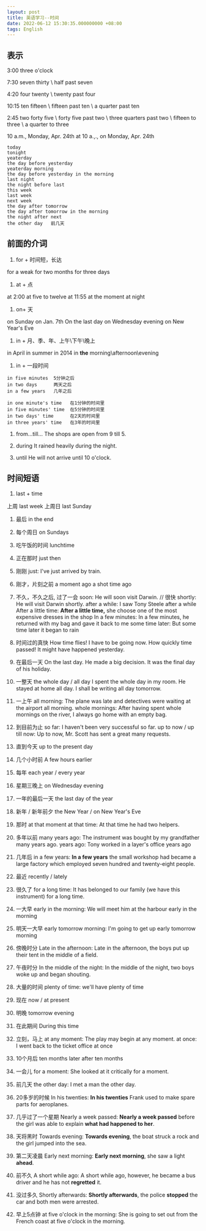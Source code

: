 ```yaml
---
layout: post
title: 英语学习--时间
date: 2022-06-12 15:30:35.000000000 +08:00
tags: English
---
```


## 表示

3:00   three o'clock

7:30   seven thirty \ half past seven

4:20   four twenty \ twenty past four

10:15  ten fifteen \ fifteen past ten \ a quarter past ten

2:45   two forty five \ forty five past two \ three quarters past two \ fifteen to three \ a quarter to three

10 a.m., Monday, Apr. 24th
at 10 a.,., on Monday, Apr. 24th

```
today
tonight
yeaterday
the day before yesterday
yeaterday morning
the day before yesterday in the morning
last night
the night before last
this week
last week
next week
the day after tomorrow
the day after tomorrow in the morning
the night after next
the other day   前几天
```

## 前面的介词

1. for + 时间短，长达

for a weak 
for two months 
for three days

1. at + 点

at 2:00 
at five to twelve
at 11:55
at the moment
at night

1. on+ 天

on Sunday 
on Jan. 7th
On the last day
on Wednesday evening
on New Year's Eve

1. in + 月、季、年、上午\下午\晚上

in April 
in summer 
in 2014
in **the** morning\afternoon\evening

1. in + 一段时间

```
in five minutes  5分钟之后 
in two days      两天之后
in a few years   几年之后

in one minute's time   在1分钟的时间里
in five minutes' time  在5分钟的时间里
in two days' time      在2天的时间里
in three years' time   在3年的时间里
```

1. from...till...
The shops are open from 9 till 5.

1. during
It rained heavily during the night.

1. until
He will not arrive until 10 o'clock.

## 时间短语

1. last + time

上周 last week
上周日 last Sunday

1. 最后 
in the end

1. 每个周日
on Sundays

1. 吃午饭的时间
lunchtime

1. 正在那时
just then

1. 刚刚
just: I've just arrived by train.

1. 刚才，片刻之前
a moment ago
a shot time ago

1. 不久，不久之后, 过了一会
soon: He will soon visit Darwin. // 很快
shortly: He will visit Darwin shortly.
after a while: I saw Tony Steele after a while
After a little time: **After a little time,** she choose one of the most expensive dresses in the shop
In a few minutes: In a few minutes, he returned with my bag and gave it back to me
some time later: But some time later it began to rain

1. 时间过的真快
How time flies! I have to be going now.
How quickly time passed! It might have happened yesterday.

1. 在最后一天
On the last day. He made a big decision.
It was the final day of his holiday.

1. 一整天
the whole day / all day
I spent the whole day in my room.
He stayed at home all day.
I shall be writing all day tomorrow.

1. 一上午
all morning: The plane was late and detectives were waiting at the airport all morning.
whole mornings: After having spent whole mornings on the river, I always go home with an empty bag.

1. 到目前为止
so far: I haven't been very successful so far.
up to now / up till now: Up to now, Mr. Scott has sent a great many requests.

1. 直到今天
up to the present day

1. 几个小时前
A few hours earlier

1. 每年
each year / every year

1. 星期三晚上
on Wednesday evening

1. 一年的最后一天
the last day of the year

1. 新年 / 新年前夕
the New Year / on New Year's Eve

1. 那时
at that moment
at that time: At that time he had two helpers.

1. 多年以前
many years ago: The instrument was bought by my grandfather many years ago.
years ago: Tony worked in a layer's office years ago

1. 几年后
in a few years: **In a few years** the small workshop had became a large factory which employed seven hundred and twenty-eight people.

1. 最近
recently / lately

1. 很久了
for a long time: It has belonged to our family (we have this instrument) for a long time. 

1. 一大早
early in the morning: We will meet him at the harbour early in the morning

1. 明天一大早
early tomorrow morning: I'm going to get up early tomorrow morning

1. 傍晚时分
Late in the afternoon: Late in the afternoon, the boys put up their tent in the middle of a field.

1. 午夜时分
In the middle of the night: In the middle of the night, two boys woke up and began shouting.

1. 大量的时间
plenty of time: we'll have plenty of time

1. 现在
now / at present

1. 明晚
tomorrow evening

1. 在此期间
During this time

1. 立刻，马上
at any moment: The play may begin at any moment.
at once: I went back to the ticket office at once

1. 10个月后
ten months later 
after ten months

1. 一会儿
for a moment: She looked at it critically for a moment.

1. 前几天
the other day: I met a man the other day.

1. 20多岁的时候
In his twenties: **In his twenties** Frank used to make spare parts for aeroplanes.

1. 几乎过了一个星期
Nearly a week passed: **Nearly a week passed** before the girl was able to explain **what had happened to her**.

1. 天将黑时
Towards evening: **Towards evening**, the boat struck a rock and the girl jumped into the sea.

1. 第二天凌晨
Early next morning: **Early next morning**, she saw a light **ahead**.

1. 前不久
A short while ago: A short while ago, however, he became a bus driver and he has not **regretted** it.

1. 没过多久
Shortly afterwards: **Shortly afterwards**, the police **stopped** the car and both men were arrested.

1. 早上5点钟
at five o'clock in the morning: She is going to set out from the French coast at five o'clock in the morning.

